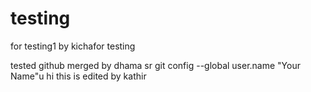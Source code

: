 # testing
for testing1
by kichafor testing

tested github
merged by dhama sr
 git config --global user.name "Your Name"u
 hi this is edited by kathir